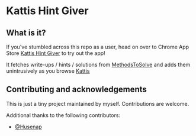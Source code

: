 # Kattis Hint Giver

## What is it?
If you've stumbled across this repo as a user, head on over to Chrome App Store [Kattis Hint Giver](https://chrome.google.com/webstore/detail/kattis-hint-giver/knifhpiffmhebgaaghnaaabokoflcdmn?hl=en) to try out the app!

It fetches write-ups / hints / solutions from [MethodsToSolve](https://cpbook.net/methodstosolve) and adds them unintrusively as you browse [Kattis](https://open.kattis.com/)

## Contributing and acknowledgements
This is just a tiny project maintained by myself. Contributions are welcome. 

Additional thanks to the following contributors:
- [@Husenap](https://github.com/Husenap)